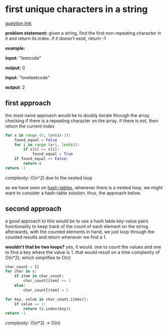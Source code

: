 # first unique characters in a string

[question link](https://leetcode.com/problems/first-unique-character-in-a-string/)

**problem statement:**
given a string, find the first non-repeating character in it and return its index. if it doesn't exist, return -1

**example:**

**input:** "leetcode"

**output:** 0

**input:** "loveleetcode"

**output:** 2


## first approach

the most naive approach would be to doubly iterate through the array, checking if there is a repeating character on the array. if there is not, then return the current index

```python
for x in range (0, len(s)-1):
	found_equal = False
	for i in range (x+1, len(s)):
		if s[x] == s[i]:
			found_equal = True
	if found_equal == False:
		return x
return -1
```
_complexity: O(n^2)_ due to the nested loop

as we have seen on [hash-tables](hash-tables.md), whenever there is a nested loop, we might want to consider a hash-table solution. thus, the approach below.

## second approach

a good approach to this would be to use a hash table key-value pairs functionality to keep track of the count of each element on the string. afterwards, with the counted elements in hand, we just loop through the counted results and return whenever we find a 1.

**wouldn't that be two loops?** yes, it would. one to count the values and one to find a key where the value is 1. that would result on a time complexity of O(n*2), which simplifies to O(n) 

```python
char_count = {}
for char in s:
	if item in char_count:
		char_count[item] += 1
	else:
		char_count[item] = 1

for key, value in char_count.items():
	if value == 1:
		return (s.index(key))
return -1

```
_complexity:_ O(n*2) -> O(n) 